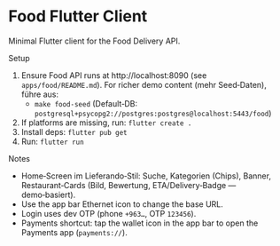 # Food Flutter Client

Minimal Flutter client for the Food Delivery API.

Setup
1) Ensure Food API runs at http://localhost:8090 (see `apps/food/README.md`). For richer demo content (mehr Seed‑Daten), führe aus:
   - `make food-seed` (Default‑DB: `postgresql+psycopg2://postgres:postgres@localhost:5443/food`)
2) If platforms are missing, run: `flutter create .`
3) Install deps: `flutter pub get`
4) Run: `flutter run`

Notes
- Home‑Screen im Lieferando‑Stil: Suche, Kategorien (Chips), Banner, Restaurant‑Cards (Bild, Bewertung, ETA/Delivery‑Badge — demo‑basiert).
- Use the app bar Ethernet icon to change the base URL.
- Login uses dev OTP (phone `+963…`, OTP `123456`).
- Payments shortcut: tap the wallet icon in the app bar to open the Payments app (`payments://`).
